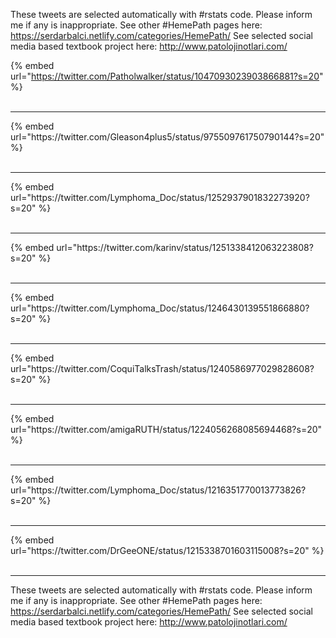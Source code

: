 

These tweets are selected automatically with #rstats code. Please inform me if any is inappropriate.
See other #HemePath pages here: https://serdarbalci.netlify.com/categories/HemePath/ 
See selected social media based textbook project here: http://www.patolojinotlari.com/

{% embed url="https://twitter.com/Patholwalker/status/1047093023903866881?s=20" %}<br>
<br>
<hr>
{% embed url="https://twitter.com/Gleason4plus5/status/975509761750790144?s=20" %}<br>
<br>
<hr>
{% embed url="https://twitter.com/Lymphoma_Doc/status/1252937901832273920?s=20" %}<br>
<br>
<hr>
{% embed url="https://twitter.com/karinv/status/1251338412063223808?s=20" %}<br>
<br>
<hr>
{% embed url="https://twitter.com/Lymphoma_Doc/status/1246430139551866880?s=20" %}<br>
<br>
<hr>
{% embed url="https://twitter.com/CoquiTalksTrash/status/1240586977029828608?s=20" %}<br>
<br>
<hr>
{% embed url="https://twitter.com/amigaRUTH/status/1224056268085694468?s=20" %}<br>
<br>
<hr>
{% embed url="https://twitter.com/Lymphoma_Doc/status/1216351770013773826?s=20" %}<br>
<br>
<hr>
{% embed url="https://twitter.com/DrGeeONE/status/1215338701603115008?s=20" %}<br>
<br>
<hr>


These tweets are selected automatically with #rstats code. Please inform me if any is inappropriate.
See other #HemePath pages here: https://serdarbalci.netlify.com/categories/HemePath/ 
See selected social media based textbook project here: http://www.patolojinotlari.com/
